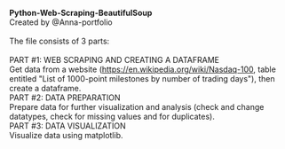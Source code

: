**Python-Web-Scraping-BeautifulSoup**
<br>
Created by @Anna-portfolio
<br><br>
The file consists of 3 parts:
<br><br>
PART #1: WEB SCRAPING AND CREATING A DATAFRAME
<br>
Get data from a website (https://en.wikipedia.org/wiki/Nasdaq-100, table entitled "List of 1000-point milestones by number of trading days"), then create a dataframe.
<br>
PART #2: DATA PREPARATION
<br>
Prepare data for further visualization and analysis (check and change datatypes, check for missing values and for duplicates).
<br>
PART #3: DATA VISUALIZATION
<br>
Visualize data using matplotlib.
